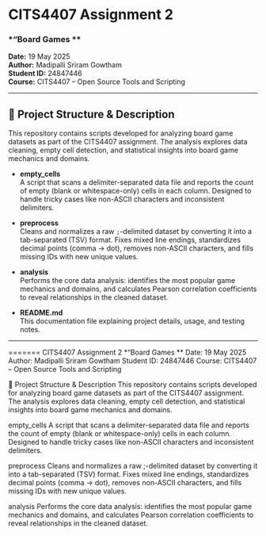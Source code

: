 
# CITS4407 Assignment 2  
### *“Board Games **
**Date:** 19 May 2025  
**Author:** Madipalli Sriram Gowtham  
**Student ID:** 24847446  
**Course:** CITS4407 – Open Source Tools and Scripting  

---

## 📂 Project Structure & Description

This repository contains scripts developed for analyzing board game datasets as part of the CITS4407 assignment. The analysis explores data cleaning, empty cell detection, and statistical insights into board game mechanics and domains.

- **empty_cells**  
  A script that scans a delimiter-separated data file and reports the count of empty (blank or whitespace-only) cells in each column. Designed to handle tricky cases like non-ASCII characters and inconsistent delimiters.

- **preprocess**  
  Cleans and normalizes a raw `;`-delimited dataset by converting it into a tab-separated (TSV) format. Fixes mixed line endings, standardizes decimal points (comma → dot), removes non-ASCII characters, and fills missing IDs with new unique values.

- **analysis**  
  Performs the core data analysis: identifies the most popular game mechanics and domains, and calculates Pearson correlation coefficients to reveal relationships in the cleaned dataset.

- **README.md**  
  This documentation file explaining project details, usage, and testing notes.

---

=======
CITS4407 Assignment 2
*“Board Games **
Date: 19 May 2025
Author: Madipalli Sriram Gowtham
Student ID: 24847446
Course: CITS4407 – Open Source Tools and Scripting

📂 Project Structure & Description
This repository contains scripts developed for analyzing board game datasets as part of the CITS4407 assignment. The analysis explores data cleaning, empty cell detection, and statistical insights into board game mechanics and domains.

empty_cells
A script that scans a delimiter-separated data file and reports the count of empty (blank or whitespace-only) cells in each column. Designed to handle tricky cases like non-ASCII characters and inconsistent delimiters.

preprocess
Cleans and normalizes a raw ;-delimited dataset by converting it into a tab-separated (TSV) format. Fixes mixed line endings, standardizes decimal points (comma → dot), removes non-ASCII characters, and fills missing IDs with new unique values.

analysis
Performs the core data analysis: identifies the most popular game mechanics and domains, and calculates Pearson correlation coefficients to reveal relationships in the cleaned dataset.



